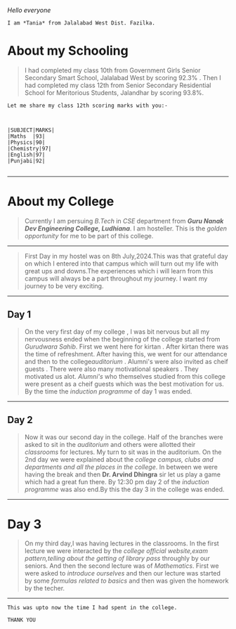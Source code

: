*Hello everyone*
```
I am *Tania* from Jalalabad West Dist. Fazilka.
```
# About my Schooling 

>I had completed my class 10th from Government Girls Senior Secondary Smart School, Jalalabad West by scoring 92.3% . Then I had completed my class 12th from Senior Secondary Residential School for Meritorious Students, Jalandhar by scoring 93.8%.
```
Let me share my class 12th scoring marks with you:-



|SUBJECT|MARKS|
|Maths  |93|
|Physics|90|
|Chemistry|97|
|English|97|
|Punjabi|92|


```
___

# About my College 
>Currently I am persuing *B.Tech* in *CSE* department from ***Guru Nanak Dev Engineering College, Ludhiana***. I am hosteller. This is the *golden opportunity* for me to be part of this college.

___

>First Day in my hostel was on 8th July,2024.This was that grateful day on which I entered into that campus which will turn out my life with great ups and downs.The experiences which i will learn from this campus will always be a part throughout my journey.
>I want my journey to be very exciting.

___

## Day 1 

>On the very first day of my college , I was bit nervous but all my nervousness ended when the beginning of the college started from *Gurudwara Sahib*. First we went here for kirtan . After kirtan there was the time of refreshment. After having this, we went for our attendance and then to the college*auditorium* . Alumni's were also invited as cheif guests . There were also many motivational speakers . They motivated us alot. *Alumni's* who themselves studied from this college were present as a cheif guests which was the best motivation for us. By the time the *induction programme* of day 1 was ended.

___

## Day 2

> Now it was our second day in the college. Half of the branches were asked to sit in the *auditorium* and others were allotted their *classrooms* for lectures. My turn to sit was in the auditorium. On the 2nd day we were explained about the *college campus, clubs and departments and all the places in the college*. In between we were having the break and then **Dr. Arvind Dhingra** sir let us play a game which had a great fun there. By 12:30 pm day 2 of the *induction programme* was also end.By this the day 3 in the college was ended.

___

# Day 3

>On my third day,I was having lectures in the classrooms. In the first lecture we were interacted by the *college official website,exam pattern,telling about the getting of library pass* throughly by our seniors. And then the second lecture was of *Mathematics*. First we were asked to *introduce ourselves* and then our lecture was started by some *formulas related to basics* and then was given the homework by the techer.

___

```
This was upto now the time I had spent in the college.
```

```
THANK YOU
```

